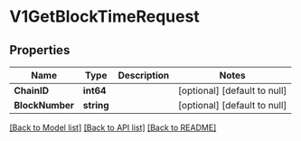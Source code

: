 # V1GetBlockTimeRequest

## Properties
Name | Type | Description | Notes
------------ | ------------- | ------------- | -------------
**ChainID** | **int64** |  | [optional] [default to null]
**BlockNumber** | **string** |  | [optional] [default to null]

[[Back to Model list]](../README.md#documentation-for-models) [[Back to API list]](../README.md#documentation-for-api-endpoints) [[Back to README]](../README.md)

